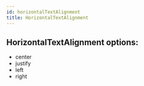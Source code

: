 ```yaml
---
id: horizontalTextAlignment
title: HorizontalTextAlignment
---
```


## HorizontalTextAlignment options:
 - center
 - justify
 - left
 - right

